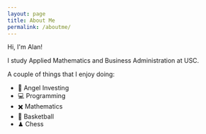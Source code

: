 ```yaml
---
layout: page
title: About Me
permalink: /aboutme/
---
```


Hi, I'm Alan!

I study Applied Mathematics and Business Administration at USC.

A couple of things that I enjoy doing:
- 👼 Angel Investing
- 💻 Programming
- ✖️ Mathematics
- 🏀 Basketball
- ♟ Chess


<!-- This is the base Jekyll theme. You can find out more info about customizing your Jekyll theme, as well as basic Jekyll usage documentation at [jekyllrb.com](https://jekyllrb.com/)

You can find the source code for Minima at GitHub:
[jekyll][jekyll-organization] /
[minima](https://github.com/jekyll/minima)

You can find the source code for Jekyll at GitHub:
[jekyll][jekyll-organization] /
[jekyll](https://github.com/jekyll/jekyll)


[jekyll-organization]: https://github.com/jekyll -->
